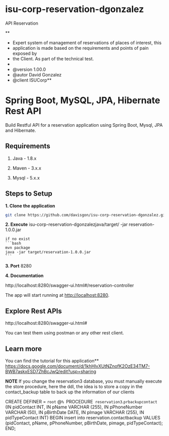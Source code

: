 # isu-corp-reservation-dgonzalez
API Reservation

**
 * Expert system of management of reservations of places of interest, this
 * application is made based on the requirements and points of pain exposed by
 * the Client. As part of the technical test.
 *
 * @version 1.00.0
 * @autor David Gonzalez
 * @client ISUCorp**


# Spring Boot, MySQL, JPA, Hibernate Rest API

Build Restful  API for a reservation application using Spring Boot, Mysql, JPA and Hibernate.

## Requirements

1. Java - 1.8.x

2. Maven - 3.x.x

3. Mysql - 5.x.x

## Steps to Setup

**1. Clone the application**

```bash
git clone https://github.com/davisgon/isu-corp-reservation-dgonzalez.git
```

**2. Execute**
    isu-corp-reservation-dgonzalezjava/target/  -jar reservation-1.0.0.jar

    if no exist
    ```bash
    mvn package
    java -jar target/reservation-1.0.0.jar
    ```

**3. Port**
      8280

**4. Documentation**

  http://localhost:8280/swagger-ui.html#/reservation-controller


The app will start running at <http://localhost:8280>.

## Explore Rest APIs

http://localhost:8280/swagger-ui.html#

You can test them using postman or any other rest client.

## Learn more

You can find the tutorial for this application**
https://docs.google.com/document/d/1khHlvXUtNZnofK2OzE34TM7-BWB7askxESD7ZhBcJwQ/edit?usp=sharing

**NOTE**
If you change the reservation3 database, you must manually execute the store procedure, here the ddl, the idea is to store a copy in the contact_backup table to back up the information of our clients

CREATE DEFINER = `root` @`% `PROCEDURE` reservation3`.`prbackupcontact` (IN pidContact INT, IN pName VARCHAR (255), IN pPhoneNumber VARCHAR (50), IN pBirthDate DATE, IN pImage VARCHAR (255), IN pidTypeContact INT)
BEGIN
insert into reservation.contactbackup VALUES (pidContact, pName, pPhoneNumber, pBirthDate, pimage, pidTypeContact);
END;

